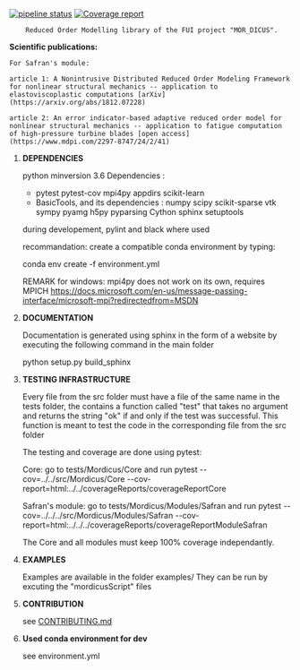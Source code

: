 [![pipeline status](https://gitlab.pam-retd.fr/mordicus/mordicus/badges/master/pipeline.svg)](https://gitlab.pam-retd.fr/mordicus/mordicus/commits/master)   [![Coverage report](https://gitlab.pam-retd.fr/mordicus/mordicus/badges/master/coverage.svg?job=poc-1)](http://mordicus.pages.gitlab.pam-retd.fr/mordicus/coverageReportCore/)


        Reduced Order Modelling library of the FUI project "MOR_DICUS".



**Scientific publications:**


    For Safran's module:

    article 1: A Nonintrusive Distributed Reduced Order Modeling Framework for nonlinear structural mechanics -- application to elastoviscoplastic computations [arXiv](https://arxiv.org/abs/1812.07228)

    article 2: An error indicator-based adaptive reduced order model for nonlinear structural mechanics -- application to fatigue computation of high-pressure turbine blades [open access](https://www.mdpi.com/2297-8747/24/2/41)



1) **DEPENDENCIES**

    python minversion  3.6
    Dependencies :
      - pytest pytest-cov mpi4py appdirs scikit-learn
      - BasicTools, and its dependencies : numpy scipy scikit-sparse vtk sympy pyamg h5py pyparsing Cython sphinx setuptools

    during developement, pylint and black where used

    recommandation: create a compatible conda environment by typing:

    conda env create -f environment.yml

    REMARK for windows:
        mpi4py does not work on its own, requires MPICH https://docs.microsoft.com/en-us/message-passing-interface/microsoft-mpi?redirectedfrom=MSDN



2) **DOCUMENTATION**

    Documentation is generated using sphinx in the form of a website by executing the following command in the main folder

	python setup.py build_sphinx



3) **TESTING INFRASTRUCTURE**

    Every file from the src folder must have a file of the same name in the tests folder,
    the contains a function called "test" that takes no
    argument and returns the string "ok" if and only if the test was successful. This function
    is meant to test the code in the corresponding file from the src folder

    The testing and coverage are done using pytest:

    Core:
    go to tests/Mordicus/Core and run
    pytest --cov=../../src/Mordicus/Core --cov-report=html:../../coverageReports/coverageReportCore

    Safran's module:
    go to tests/Mordicus/Modules/Safran and run
    pytest --cov=../../../src/Mordicus/Modules/Safran --cov-report=html:../../../coverageReports/coverageReportModuleSafran

    The Core and all modules must keep 100% coverage independantly.



4) **EXAMPLES**

    Examples are available in the folder examples/
    They can be run by excuting the "mordicusScript" files


5) **CONTRIBUTION**

    see [CONTRIBUTING.md](https://gitlab.pam-retd.fr/mordicus/mordicus/blob/safran/src/poc-1/CONTRIBUTING.md)


6) **Used conda environment for dev**

    see environment.yml
